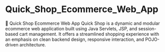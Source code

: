 # Quick_Shop_Ecommerce_Web_App
🛒 Quick Shop Ecommerce Web App
Quick Shop is a dynamic and modular ecommerce web application built using Java Servlets, JSP, and session-based cart management. It offers a streamlined shopping experience with an emphasis on clean backend design, responsive interaction, and POJO-driven architecture.

